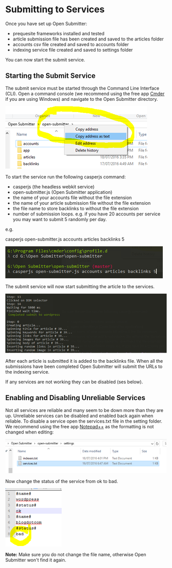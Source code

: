 # Submitting to Services

Once you have set up Open Submitter:
- prequesite frameworks installed and tested
- article submission file has been created and saved to the articles folder
- accounts csv file created and saved to accounts folder
- indexing service file created and saved to settings folder

You can now start the submit service.

## Starting the Submit Service

The submit service must be started through the Command Line Interface (CLI). Open a command console (we recommend using the free app [Cmder][35fd80d0] if you are using Windows) and navigate to the Open Submitter directory.

![](./img/submit.PNG)


To start the service run the following casperjs command:
- casperjs (the headless webkit service)
- open-submitter.js (Open Submitter application)
- the name of your accounts file without the file extension
- the name of your article submission file without the file extension
- the file name to store backlinks to without the file extension
- number of submission loops. e.g. if you have 20 accounts per service you may want to submit 5 randomly per day.

e.g.

casperjs open-submitter.js accounts articles backlinks 5


![](./img/submit6.PNG)

The submit service will now start submitting the article to the services.

![](./img/submit3.PNG)


After each article is submitted it is added to the backlinks file. When all the submissions have been completed Open Submitter will submit the URLs to the indexing service.


If any services are not working they can be disabled (ses below).


## Enabling and Disabling Unreliable Services

Not all services are reliable and many seem to be down more than they are up. Unreliable services can be disabled and enabled back again when reliable. To disable a service open the services.txt file in the setting folder. We recommend using the free app [Notepad++][a35f49bf] as the formatting is not changed when editing:

![](./img/submit5.PNG)

Now change the status of the service from ok to bad.

![](./img/submit4.PNG)

**Note:** Make sure you do not change the file name, otherwise Open Submitter won't find it again.

  [a35f49bf]: https://notepad-plus-plus.org/ "Notepad++"


  [35fd80d0]: http://cmder.net/ "Cmder Console"
